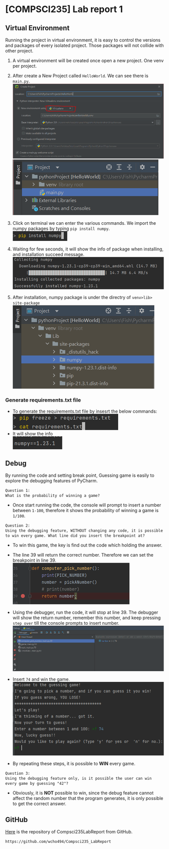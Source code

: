 # [COMPSCI235] Lab report 1

## Virtual Environment
Running the project in virtual environment, it is easy to control the versions and packages of every isolated project. Those packages will not collide with other project.

1. A virtual environment will be created once open a new project. One venv per project. 

2. After create a New Project called `HelloWorld`. We can see there is `main.py`. 
![This is an image](venv.PNG)
![This is an image](helloworld.PNG)
3. Click on terminal we can enter the various commands. We import the numpy packages by typing `pip install numpy`.         
![This is an image](installnumpy.PNG)

4. Waiting for few seconds, it will show  the info of package when installing, and installation succeed message.
![This is an image](numpy.png)
5. After installation, numpy package is under the directry of `venv>lib> site-package `
![This is an image](numpydirectory.PNG)

### Generate requirements.txt file
-   To generate the requirements.txt file by insesrt the below commands:    
![This is an image](requirements.PNG)
- It will show the info     
![This is an image](catrequire.PNG)




## Debug
By running the code and setting break point, Guessing game is easily to explore the debugging features of PyCharm.  
```
Question 1: 
What is the probability of winning a game? 
```
- Once start running the code, the console will prompt to insert a number between `1-100`, therefore it shows the probability of winning a game is `1/100`.

```
Question 2: 
Using the debugging feature, WITHOUT changing any code, it is possible to win every game. What line did you insert the breakpoint at?
```
- To win this game, the key is find out the code which holding the answer.

- The line 39 will return the correct number. Therefore we can set the breakpoint in line 39.      
![This is an image](setbreakpt.png)

- Using the debugger, run the code, it will stop at line 39. The debugger will show the return number, remember this number, and keep pressing `step over` till the console prompts to insert number. 
![This is an image](debugger.png)
- Insert `74` and win the game.             
![This is an image](insert74.png)

- By repeating these steps, it is possible to **WIN** every game.



```
Question 3: 
Using the debugging feature only, is it possible the user can win every game by guessing "42"?
```
- Obviously, it is **NOT** possible to win, since the debug feature cannot affect the random number that the program generates, it is only possible to get the correct answer.


## GitHub

[Here](https://github.com/wcho494/Compsci235_LabReport) is the repository of Compsci235LabReport from GitHub.
```
https://github.com/wcho494/Compsci235_LabReport
```